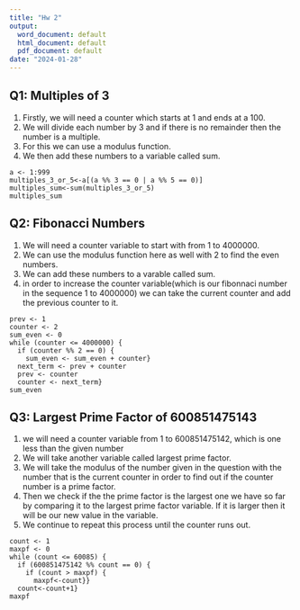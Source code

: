 ```yaml
---
title: "Hw 2"
output:
  word_document: default
  html_document: default
  pdf_document: default
date: "2024-01-28"
---
```



## Q1: Multiples of 3
1. Firstly, we will need a counter which starts at 1 and ends at a 100.  
2. We will divide each number by 3 and if there is no remainder then the number is a multiple.
3. For this we can use a modulus function. 
4. We then add these numbers to a variable called sum.

```{r}
a <- 1:999
multiples_3_or_5<-a[(a %% 3 == 0 | a %% 5 == 0)]
multiples_sum<-sum(multiples_3_or_5)
multiples_sum
```

## Q2: Fibonacci Numbers
1. We will need a counter variable to start with from 1 to 4000000. 
2. We can use the modulus function here as well with 2 to find the even numbers.
3. We can add these numbers to a varable called sum.
4. in order to increase the counter variable(which is our fibonnaci number in the sequence 1 to 4000000) we can take the current counter and add the previous counter to it.
```{r}
prev <- 1
counter <- 2
sum_even <- 0
while (counter <= 4000000) {
  if (counter %% 2 == 0) {
    sum_even <- sum_even + counter}
  next_term <- prev + counter
  prev <- counter
  counter <- next_term}
sum_even
```

## Q3: Largest Prime Factor of 600851475143
1. we will need a counter variable from 1 to 600851475142, which is one less than the given number
2. We will take another variable called largest prime factor.
3. We will take the modulus of the number given in the question with the number that is the current counter in order to find out if the counter number is a prime factor.
4. Then we check if the the prime factor is the largest one we have so far by comparing it to the largest prime factor variable. If it is larger then it will be our new value in the variable.
5. We continue to repeat this process until the counter runs out. 

```{r}
count <- 1
maxpf <- 0
while (count <= 60085) {
  if (600851475142 %% count == 0) {
    if (count > maxpf) {
      maxpf<-count}}
  count<-count+1}
maxpf      

```